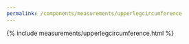 ```yaml
---
permalink: /components/measurements/upperlegcircumference
---
```

{% include measurements/upperlegcircumference.html %}
